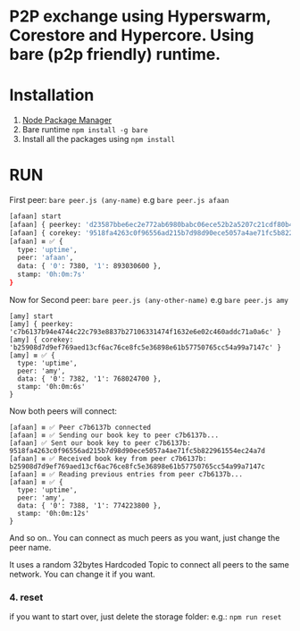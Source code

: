 # P2P exchange using Hyperswarm, Corestore and Hypercore. Using bare (p2p friendly) runtime.


# Installation
1. [Node Package Manager](https://nodejs.org/en/download)
2. Bare runtime `npm install -g bare`
3. Install all the packages using `npm install`

# RUN
First peer:
`bare peer.js (any-name)`
e.g `bare peer.js afaan`

```bash
[afaan] start
[afaan] { peerkey: 'd23587bbe6ec2e772ab6980babc06ece52b2a5207c21cdf80b411efe0f83f587' }
[afaan] { corekey: '9518fa4263c0f96556ad215b7d98d90ece5057a4ae71fc5b822961554ec24a7d' }
[afaan] ≡ ✅ {
  type: 'uptime',
  peer: 'afaan',
  data: { '0': 7380, '1': 893030600 },
  stamp: '0h:0m:7s'
}
```
Now for Second peer:
`bare peer.js (any-other-name)` 
e.g `bare peer.js amy`
``` 
[amy] start
[amy] { peerkey: 'c7b6137b94e4744c22c793e8837b27106331474f1632e6e02c460addc71a0a6c' }
[amy] { corekey: 'b25908d7d9ef769aed13cf6ac76ce8fc5e36898e61b57750765cc54a99a7147c' }
[amy] ≡ ✅ {
  type: 'uptime',
  peer: 'amy',
  data: { '0': 7382, '1': 768024700 },
  stamp: '0h:0m:6s'
}

```
Now both peers will connect:
```
[afaan] ≡ ✅ Peer c7b6137b connected
[afaan] ≡ ✅ Sending our book key to peer c7b6137b...
[afaan] ✅ Sent our book key to peer c7b6137b: 9518fa4263c0f96556ad215b7d98d90ece5057a4ae71fc5b822961554ec24a7d
[afaan] ≡ ✅ Received book key from peer c7b6137b: b25908d7d9ef769aed13cf6ac76ce8fc5e36898e61b57750765cc54a99a7147c
[afaan] ≡ ✅ Reading previous entries from peer c7b6137b...
[afaan] ≡ ✅ {
  type: 'uptime',
  peer: 'amy',
  data: { '0': 7388, '1': 774223800 },
  stamp: '0h:0m:12s'
}

```


And so on..
You can connect as much peers as you want, just change the peer name.

It uses a random 32bytes Hardcoded Topic to connect all peers to the same network. You can change it if you want.

### 4. reset
if you want to start over, just delete the storage folder:
e.g.: `npm run reset`
